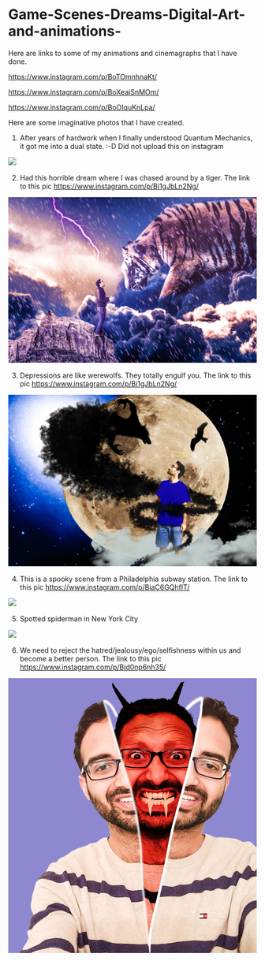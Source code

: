 # Game-Scenes-Dreams-Digital-Art-and-animations-

Here are links to some of my animations and cinemagraphs that I have done. 

https://www.instagram.com/p/BoTOmnhnaKt/

https://www.instagram.com/p/BoXeaiSnMOm/

https://www.instagram.com/p/BoOIquKnLpa/

Here are some imaginative photos that I have created. 

1. After years of hardwork when I finally understood Quantum Mechanics, it got me into a dual state. :-D Did not upload this on instagram

![](quantum%20mechanics.jpg)

2. Had this horrible dream where I was chased around by a tiger. The link to this pic https://www.instagram.com/p/Bi1gJbLn2Ng/

![](TIGER.jpg)

3. Depressions are like werewolfs. They totally engulf you. The link to this pic https://www.instagram.com/p/Bi1gJbLn2Ng/

![](werewolf2.jpg)

4. This is a spooky scene from a Philadelphia subway station. The link to this pic https://www.instagram.com/p/BiaC6GQhflT/

![](woman%20subway.jpg)

5. Spotted spiderman in New York City

![](spiderman.jpg)

6. We need to reject the hatred/jealousy/ego/selfishness within us and become a better person. The link to this pic https://www.instagram.com/p/Bjd0np6nh35/

![](split%20head1.jpg)






